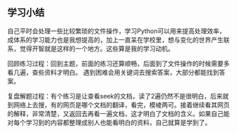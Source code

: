 ## 学习小结

自己平时会处理一些比较繁琐的文件操作，学习Python可以用来提高处理效率，成体系的学习能力也是我想提高的，加上一直呆在学校里，想与变化的世界产生联系，觉得开智就是这样的一个地方。这些算是我的学习动机。

回顾练习过程：回到主题，前面的练习还算顺畅，后面到了文件操作的时候需要多看几遍，查些资料才明白。
遇到困难会用关键词去搜索答案，大部分都能找到答案。

复盘解题过程：有个练习是让查看seek的文档，读了2遍仍然不是很明白，后来就到网络上去搜，有的网页是哪个文档的翻译，看完，模棱两可。接着继续看其网页的解释，非常清楚，又返回去再看一遍文档，这才明白了文档的含义。如果自己能对每个学习到的内容都整理成别人也能看明白的资料，自己就算是学到了。
